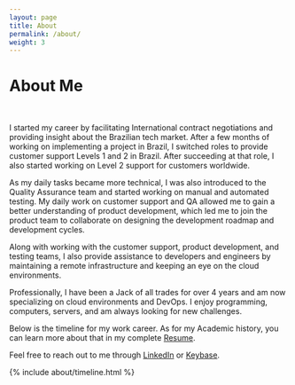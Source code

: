 ```yaml
---
layout: page
title: About
permalink: /about/
weight: 3
---
```


# **About Me**

<br>

I started my career by facilitating International contract negotiations and providing insight about the Brazilian tech market. After a few months of working on implementing a project in Brazil, I switched roles to provide customer support Levels 1 and 2 in Brazil. After succeeding at that role, I also started working on Level 2 support for customers worldwide.

As my daily tasks became more technical, I was also introduced to the Quality Assurance team and started working on manual and automated testing. My daily work on customer support and QA allowed me to gain a better understanding of product development, which led me to join the product team to collaborate on designing the development roadmap and development cycles.

Along with working with the customer support, product development, and testing teams, I also provide assistance to developers and engineers by maintaining a remote infrastructure and keeping an eye on the cloud environments.

Professionally, I have been a Jack of all trades for over 4 years and am now specializing on cloud environments and DevOps. I enjoy programming, computers, servers, and am always looking for new challenges.

Below is the timeline for my work career. As for my Academic history, you can learn more about that in my complete [Resume](https://matuzalemmuller.com/resume).

Feel free to reach out to me through [LinkedIn](https://www.linkedin.com/in/matuzalemmuller) or [Keybase](https://www.keybase.io/matuzalemmuller).

<div class="row">
{% include about/timeline.html %}
</div>